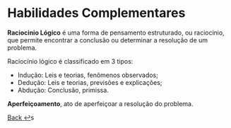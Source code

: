 # Habilidades Complementares

**Raciocinio Lógico** é uma forma de pensamento estruturado, ou raciocínio, que permite encontrar a conclusão ou determinar a resolução de um problema.

Raciocínio lógico é classificado em 3 tipos:
- Indução: Leis e teorias, fenômenos observados;
- Dedução: Leis e teorias, previsões e explicações;
- Abdução: Conclusão, primissa.

**Aperfeiçoamento**, ato de aperfeiçoar a resolução do problema.

[Back :leftwards_arrow_with_hook:](../README.md)s